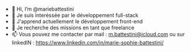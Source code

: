 - 👋 Hi, I’m @mariebattestini
- 👀 Je suis interéssée par le développement full-stack
- 🌱 J'apprend actuellement le développement front-end
- 💞️ Je recherche des missions en tant que freelance
- 📫 Vous pouvez me contacter par mail : m.battestini@icloud.com ou sur linkedIN : https://www.linkedin.com/in/marie-sophie-battestini/

<!---
mariebattestini/mariebattestini is a ✨ special ✨ repository because its `README.md` (this file) appears on your GitHub profile.
You can click the Preview link to take a look at your changes.
--->
